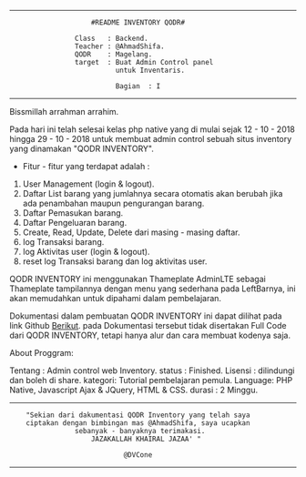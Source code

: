 -------------------------------------------------------------------------

                        #README INVENTORY QODR#

                    Class   : Backend.
                    Teacher : @AhmadShifa.
                    QODR    : Magelang.
                    target  : Buat Admin Control panel 
                              untuk Inventaris.

                              Bagian  : I

-------------------------------------------------------------------------

Bissmillah arrahman arrahim.

Pada hari ini telah selesai kelas php native yang di mulai sejak 
12 - 10 - 2018 hingga 29 - 10 - 2018 untuk membuat admin control sebuah
situs inventory yang dinamakan "QODR INVENTORY".

- Fitur - fitur yang terdapat adalah :

1. User Management (login & logout).
2. Daftar List barang yang jumlahnya secara otomatis akan berubah
   jika ada penambahan maupun pengurangan barang.
3. Daftar Pemasukan barang.
4. Daftar Pengeluaran barang.
5. Create, Read, Update, Delete dari masing - masing daftar.
6. log Transaksi barang.
7. log Aktivitas user (login & logout).
8. reset log Transaksi barang dan log aktivitas user.

QODR INVENTORY ini menggunakan Thameplate AdminLTE sebagai Thameplate 
tampilannya dengan menu yang sederhana pada LeftBarnya, ini akan 
memudahkan untuk dipahami dalam pembelajaran.

Dokumentasi dalam pembuatan QODR INVENTORY ini dapat dilihat pada
link Github [Berikut](https://github.com/DVCone/Document-learning/tree/master/QODR%20CLASS).
pada Dokumentasi tersebut tidak disertakan Full Code dari 
QODR INVENTORY, tetapi hanya alur dan cara membuat kodenya saja.

About Proggram:

Tentang : Admin control web Inventory.
status  : Finished.
Lisensi : dilindungi dan boleh di share.
kategori: Tutorial pembelajaran pemula.
Language: PHP Native, Javascript Ajax & JQuery, HTML & CSS.
durasi  : 2 Minggu.

-------------------------------------------------------------------------

        "Sekian dari dakumentasi QODR Inventory yang telah saya 
        ciptakan dengan bimbingan mas @AhmadShifa, saya ucapkan
                    sebanyak - banyaknya terimakasi. 
                        JAZAKALLAH KHAIRAL JAZAA' "
    
                                @DVCone

-------------------------------------------------------------------------